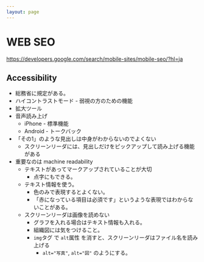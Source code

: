 ```yaml
---
layout: page
---
```


# WEB SEO

https://developers.google.com/search/mobile-sites/mobile-seo/?hl=ja

## Accessibility

* 総務省に規定がある。
* ハイコントラストモード - 弱視の方のための機能
* 拡大ツール
* 音声読み上げ
    * iPhone - 標準機能
    * Android - トークバック
* 「その1」のような見出しは中身がわからないのでよくない
    * スクリーンリーダには、見出しだけをピックアップして読み上げる機能がある
* 重要なのは machine readability
    * テキストがあってマークアップされていることが大切
        * 点字にもできる。
    * テキスト情報を使う。
        * 色のみで表現するとよくない。
        * 「赤になっている項目は必須です」というような表現ではわからないことがある。
    * スクリーンリーダは画像を読めない
        * グラフを入れる場合はテキスト情報も入れる。
        * 組織図には気をつけること。
        * `img`タグ で `alt`属性 を消すと、スクリーンリーダはファイル名を読み上げる
            * `alt="写真"`, `alt="図"` のようにする。
